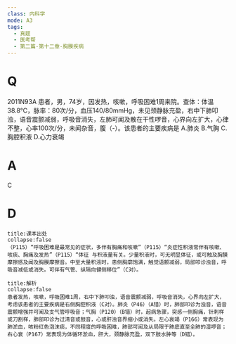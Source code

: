 ```yaml
---
class: 内科学
mode: A3
tags:
  - 真题
  - 医考帮
  - 第二篇-第十二章-胸膜疾病
---
```


# Q
2011N93A 患者，男，74岁，因发热，咳嗽，呼吸困难1周来院。查体：体温38.8℃，脉率：80次/分，血压140/80mmHg，未见颈静脉充盈，右中下肺叩浊，语音震颤减弱，呼吸音消失，左肺可闻及散在干性啰音，心界向左扩大，心律不整，心率100次/分，未闻杂音，腹（-）。该患者的主要疾病是
A.肺炎
B.气胸
C.胸腔积液
D.心力衰竭

# A
C
# D
```ad-note
title:课本出处
collapse:false
（P115）“呼吸困难是最常见的症状，多伴有胸痛和咳嗽”（P115）“炎症性积液常伴有咳嗽、咳痰、胸痛及发热”（P115）“体征 与积液量有关。少量积液时，可无明显体征，或可触及胸膜摩擦感及闻及胸膜摩擦音。中至大量积液时，患侧胸廓饱满，触觉语颤减弱，局部叩诊浊音，呼吸音减低或消失。可伴有气管、纵隔向健侧移位”（C对）。
```

```ad-summary
title:解析
collapse:false
患者发热，咳嗽，呼吸困难1周，右中下肺叩浊，语音震颤减弱，呼吸音消失，心界向左扩大，考虑该患者的主要疾病是右侧胸腔积液（C对）。肺炎（P46）（A错）时，肺部叩诊为浊音，语音震颤增强并可闻及支气管呼吸音；气胸（P120）（B错）时，起病急骤，突感一侧胸痛，针刺样或刀割样，肺部叩诊为过清音或鼓音，心或肝浊音界缩小或消失。左心衰竭（P166）常表现为肺淤血，咳粉红色泡沫痰，不同程度的呼吸困难，肺部可闻及从局限于肺底直至全肺的湿啰音；右心衰（P167）常表现为体循环淤血，肝大，颈静脉充盈，双下肢水肿等（D错）。
```

